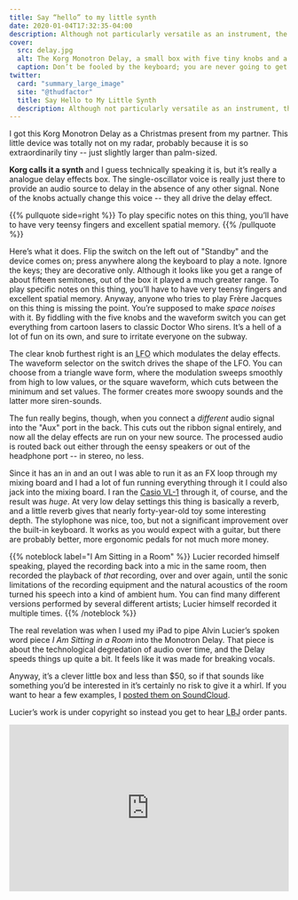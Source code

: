 ```yaml
---
title: Say “hello” to my little synth
date: 2020-01-04T17:32:35-04:00
description: Although not particularly versatile as an instrument, the Korg Monotron Delay can make some fun, irritating noises.
cover: 
  src: delay.jpg
  alt: The Korg Monotron Delay, a small box with five tiny knobs and a waveform switch
  caption: Don’t be fooled by the keyboard; you are never going to get a precise note out of this thing.
twitter:
  card: "summary_large_image"
  site: "@thudfactor"
  title: Say Hello to My Little Synth
  description: Although not particularly versatile as an instrument, the Korg Monotron Delay can make some fun, irritating noises.
---
```


<span>I got this Korg Monotron Delay</span> as a Christmas present from my partner. This little device was totally not on my radar, probably because it is so extraordinarily tiny -- just slightly larger than palm-sized.

**Korg calls it a synth** and I guess technically speaking it is, but it’s really a analogue delay effects box. The single-oscillator voice is really just there to provide an audio source to delay in the absence of any other signal. None of the knobs actually change this voice -- they all drive the delay effect.

{{% pullquote side=right %}}
To play specific notes on this thing, you’ll have to have very teensy fingers and excellent spatial memory.
{{% /pullquote %}}

Here’s what it does. Flip the switch on the left out of "Standby" and the device comes on; press anywhere along the keyboard to play a note. Ignore the keys; they are decorative only. Although it looks like you get a range of about fifteen semitones, out of the box it played a much greater range. To play specific notes on this thing, you’ll have to have very teensy fingers and excellent spatial memory. Anyway, anyone who tries to play Frère Jacques on this thing is missing the point. You’re supposed to make _space noises_ with it. By fiddling with the five knobs and the waveform switch you can get everything from cartoon lasers to classic Doctor Who sirens. It’s a hell of a lot of fun on its own, and sure to irritate everyone on the subway.

The clear knob furthest right is an <abbr title="Low Frequency Oscillator">LFO</abbr> which modulates the delay effects. The waveform selector on the switch drives the shape of the <abbr>LFO</abbr>. You can choose from a triangle wave form, where the modulation sweeps smoothly from high to low values, or the square waveform, which cuts between the minimum and set values. The former creates more swoopy sounds and the latter more siren-sounds.

The fun really begins, though, when you connect a _different_ audio signal into the "Aux" port in the back. This cuts out the ribbon signal entirely, and now all the delay effects are run on your new source. The processed audio is routed back out either through the eensy speakers or out of the headphone port -- in stereo, no less.

Since it has an in and an out I was able to run it as an FX loop through my mixing board and I had a lot of fun running everything through it I could also jack into the mixing board. I ran the [Casio VL-1](https://www.elfinjohn.com/2019/04/my-first-instrument-the-casio-vl-tone-vl-1/) through it, of course, and the result was _huge_. At very low delay settings this thing is basically a reverb, and a little reverb gives that nearly forty-year-old toy some interesting depth. The stylophone was nice, too, but not a significant improvement over the built-in keyboard. It works as you would expect with a guitar, but there are probably better, more ergonomic pedals for not much more money.

{{% noteblock label="I Am Sitting in a Room" %}}
Lucier recorded himself speaking, played the recording back into a mic in the same room, then recorded the playback of _that_ recording, over and over again, until the sonic limitations of the recording equipment and the natural acoustics of the room turned his speech into a kind of ambient hum. You can find many different versions performed by several different artists; Lucier himself recorded it multiple times.
{{% /noteblock %}}

The real revelation was when I used my iPad to pipe Alvin Lucier’s spoken word piece _I Am Sitting in a Room_ into the Monotron Delay. That piece is about the technological degredation of audio over time, and the Delay speeds things up quite a bit. It feels like it was made for breaking vocals.

Anyway, it’s a clever little box and less than $50, so if that sounds like something you’d be interested in it’s certainly no risk to give it a whirl. If you want to hear a few examples, I [posted them on SoundCloud](https://soundcloud.com/elfin-john/sets/this-is-a-bad-idea). 

Lucier’s work is under copyright so instead you get to hear <abbr title="Lyndon Johnson">LBJ</abbr> order pants.

<iframe width="100%" height="300" scrolling="no" frameborder="no" allow="autoplay" src="https://w.soundcloud.com/player/?url=https%3A//api.soundcloud.com/playlists/955330000&color=%23ff5500&auto_play=false&hide_related=false&show_comments=true&show_user=true&show_reposts=false&show_teaser=true&visual=true"></iframe>
